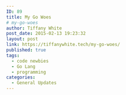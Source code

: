 ```yaml
---
ID: 89
title: My Go Woes
# my-go-woes
author: Tiffany White
post_date: 2015-02-13 19:23:32
layout: post
link: https://tiffanywhite.tech/my-go-woes/
published: true
tags:
  - code newbies
  - Go Lang
  - programming
categories:
  - General Updates
---
```

